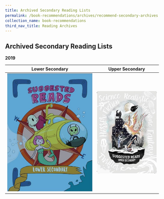 ```yaml
---
title: Archived Secondary Reading Lists
permalink: /book-recommendations/archives/recommend-secondary-archives
collection_name: book-recommendations
third_nav_title: Reading Archives
---
```


## **Archived Secondary Reading Lists**

**2019**

| **Lower Secondary** | **Upper Secondary** |
| ------------------- | ------------------- |
| [![Lower Secondary cover](/images/recommendationssecondary/archives/Lower-Secondary-Covers.jpg)](/images/recommendationssecondary/archives/Lower-Secondary-Suggested-Reads-1.pdf) | [![Upper Secondary cover](/images/recommendationssecondary/archives/Upper-Secondary-Suggested-Reads-Book-Cover.jpg)](/images/recommendationssecondary/archives/Upper-Secondary-Suggested-Reads.pdf) |
